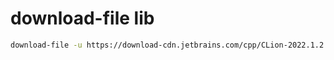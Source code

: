 # download-file lib
``` sh
download-file -u https://download-cdn.jetbrains.com/cpp/CLion-2022.1.2.win.zip -s ~/a.zip
```
